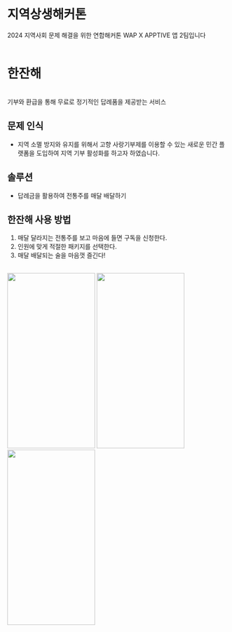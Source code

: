 # 지역상생해커톤
2024 지역사회 문제 해결을 위한 연합해커톤 WAP X APPTIVE 앱 2팀입니다
<br><br>

# 한잔해
<br>
기부와 환급을 통해 무료로 정기적인 답례품을 제공받는 서비스 </br>

## 문제 인식
- 지역 소멸 방지와 유지를 위해서 고향 사랑기부제를 이용할 수 있는 새로운 민간 플랫폼을 도입하여 지역 기부 활성화를 하고자 하였습니다.

## 솔루션
- 답례금을 활용하여 전통주를 매달 배달하기
  <br>

## 한잔해 사용 방법
1. 매달 달라지는 전통주를 보고 마음에 들면 구독을 신청한다.
2. 인원에 맞게 적절한 패키지를 선택한다.
3. 매달 배달되는 술을 마음껏 즐긴다!

<br>
<img src="https://github.com/user-attachments/assets/aabf544f-69b3-4568-b4c8-5753757235b0" width="200" height="400"/>
<img src="https://github.com/user-attachments/assets/f1cd2216-ea02-4d15-bce3-21fc692f0de9" width="200" height="400"/>
<img src="https://github.com/user-attachments/assets/1f52fa2d-7b41-4f06-b89a-3e657c3744e3" width="200" height="400"/>

